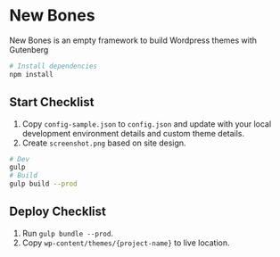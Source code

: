 # New Bones
New Bones is an empty framework to build Wordpress themes with Gutenberg

```bash
# Install dependencies
npm install
```

## Start Checklist
1. Copy `config-sample.json` to `config.json` and update with your local development environment details and custom theme details.
2. Create `screenshot.png` based on site design.

```bash
# Dev
gulp 
# Build
gulp build --prod
```

## Deploy Checklist
1. Run `gulp bundle --prod`.
2. Copy `wp-content/themes/{project-name}` to live location.